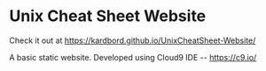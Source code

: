 # Unix Cheat Sheet Website

Check it out at https://kardbord.github.io/UnixCheatSheet-Website/

A basic static website.
Developed using Cloud9 IDE -- https://c9.io/
